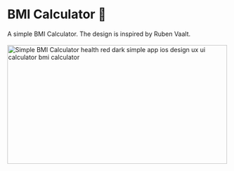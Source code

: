 # BMI Calculator :muscle:

A simple BMI Calculator.
The design is inspired by Ruben Vaalt. <br/>
<br/>
<img class="med-8x6" alt="Simple BMI Calculator health red dark simple app ios design ux ui calculator bmi calculator" width="500" height="270" data-id="4585382" data-optimize-for-bots="true" skip_resize="false" srcset="https://cdn.dribbble.com/users/1553101/screenshots/4585382/dribbble_post.png?compress=1&amp;resize=300x225 300w, https://cdn.dribbble.com/users/1553101/screenshots/4585382/dribbble_post.png?compress=1&amp;resize=400x300 400w, https://cdn.dribbble.com/users/1553101/screenshots/4585382/dribbble_post.png?compress=1&amp;resize=600x450 600w, https://cdn.dribbble.com/users/1553101/screenshots/4585382/dribbble_post.png?compress=1&amp;resize=800x600 800w" src="https://cdn.dribbble.com/users/1553101/screenshots/4585382/dribbble_post.png?compress=1&amp;resize=400x300" sizes="(max-width: 919px) 100vw, (min-width: 920px) and (max-width: 1200px) 74vw, 1172px" rel="preload" as="image">

